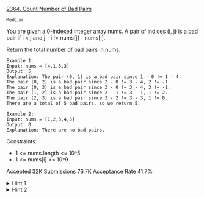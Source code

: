 [2364. Count Number of Bad Pairs](https://leetcode.com/problems/count-number-of-bad-pairs/)

`Medium`

You are given a 0-indexed integer array nums. A pair of indices (i, j) is a bad pair if i < j and j - i != nums[j] - nums[i].

Return the total number of bad pairs in nums.

```
Example 1:
Input: nums = [4,1,3,3]
Output: 5
Explanation: The pair (0, 1) is a bad pair since 1 - 0 != 1 - 4.
The pair (0, 2) is a bad pair since 2 - 0 != 3 - 4, 2 != -1.
The pair (0, 3) is a bad pair since 3 - 0 != 3 - 4, 3 != -1.
The pair (1, 2) is a bad pair since 2 - 1 != 3 - 1, 1 != 2.
The pair (2, 3) is a bad pair since 3 - 2 != 3 - 3, 1 != 0.
There are a total of 5 bad pairs, so we return 5.

Example 2:
Input: nums = [1,2,3,4,5]
Output: 0
Explanation: There are no bad pairs.
``` 

Constraints:

- 1 <= nums.length <= 10^5
- 1 <= nums[i] <= 10^9

Accepted
32K
Submissions
76.7K
Acceptance Rate
41.7%

<details>
<summary>Hint 1</summary>

Would it be easier to count the number of pairs that are not bad pairs?

</details>

<details>
<summary>Hint 2</summary>

Notice that (j - i != nums[j] - nums[i]) is the same as (nums[i] - i != nums[j] - j).

<details>

</details>
<summary>Hint 3</summary>

Keep a counter of nums[i] - i. To be efficient, use a HashMap.

</details>